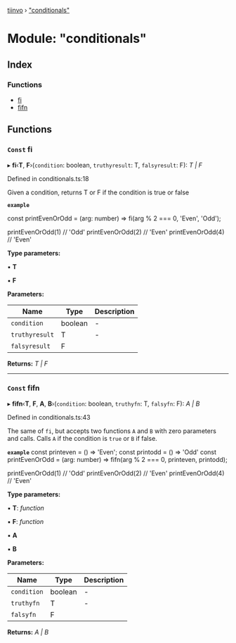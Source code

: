 [tiinvo](../README.md) › ["conditionals"](_conditionals_.md)

# Module: "conditionals"

## Index

### Functions

* [fi](_conditionals_.md#const-fi)
* [fifn](_conditionals_.md#const-fifn)

## Functions

### `Const` fi

▸ **fi**‹**T**, **F**›(`condition`: boolean, `truthyresult`: T, `falsyresult`: F): *T | F*

Defined in conditionals.ts:18

Given a condition, returns T or F if the condition is true or false

**`example`** 

const printEvenOrOdd = (arg: number) => fi(arg % 2 === 0, 'Even', 'Odd');

printEvenOrOdd(1) // 'Odd'
printEvenOrOdd(2) // 'Even'
printEvenOrOdd(4) // 'Even'

**Type parameters:**

▪ **T**

▪ **F**

**Parameters:**

Name | Type | Description |
------ | ------ | ------ |
`condition` | boolean | - |
`truthyresult` | T | - |
`falsyresult` | F |   |

**Returns:** *T | F*

___

### `Const` fifn

▸ **fifn**‹**T**, **F**, **A**, **B**›(`condition`: boolean, `truthyfn`: T, `falsyfn`: F): *A | B*

Defined in conditionals.ts:43

The same of `fi`, but accepts two functions `A` and `B` with zero parameters and calls.
Calls `A` if the condition is `true` or `B` if false.

**`example`** 
const printeven = () => 'Even';
const printodd = () => 'Odd'
const printEvenOrOdd = (arg: number) => fifn(arg % 2 === 0, printeven, printodd);

printEvenOrOdd(1) // 'Odd'
printEvenOrOdd(2) // 'Even'
printEvenOrOdd(4) // 'Even'

**Type parameters:**

▪ **T**: *function*

▪ **F**: *function*

▪ **A**

▪ **B**

**Parameters:**

Name | Type | Description |
------ | ------ | ------ |
`condition` | boolean | - |
`truthyfn` | T | - |
`falsyfn` | F |   |

**Returns:** *A | B*
